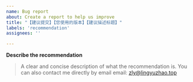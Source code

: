 ```yaml
---
name: Bug report
about: Create a report to help us improve
title: "【建议提交】【您使用的版本】【建议描述标题】"
labels: 'recommendation'
assignees: ''

---
```


**Describe the recommendation**
> A clear and concise description of what the recommendation is.
> You can also contact me directly by email
> email: zly@lingyuzhao.top
